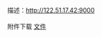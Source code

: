 描述：http://122.51.17.42:9000<br><br>
附件下载 <a href="https://roarctf.4hou.com/files/AJLP9ntH8ySjSXcGsYkJmPK8YfMhJ7R8WZr1hEMdjZpsgNVdykZdqqBQ3YU6V12fh7cqW4QepKJ3MpqSfaMFmTD9M3nMqjsE4NVvshmQzb9CN3sKKwWPAtKfePS9G2ocDDGByQEuE4UyJujV2R6J6?token=25PUqDj7X8CmSgDRNQqFmLo9T3SyvPccjLcxsbQzxqdPLBGs7PLvxf21jj73uLPU6NC5L5oecJrgCGugZ5m9amSnX4SZELnhcH7HvZycM7hcmj16FeoFDSvGFSRoptKaeqgnG3aUusJoT98zYT5df1cFZCGrMUp2GG9QYttSpmumKg">文件</a>